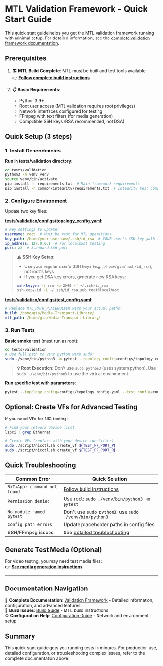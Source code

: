 # MTL Validation Framework - Quick Start Guide

This quick start guide helps you get the MTL validation framework running with minimal setup. For detailed information, see the [complete validation framework documentation](validation_framework.md).

## Prerequisites

1. **🏗️ MTL Build Complete**: MTL must be built and test tools available  
   👉 **[Follow complete build instructions](validation_framework.md#setup-and-installation)**

2. **📋 Basic Requirements**:
   - Python 3.9+
   - Root user access (MTL validation requires root privileges)
   - Network interfaces configured for testing
   - FFmpeg with text filters (for media generation)
   - Compatible SSH keys (RSA recommended, not DSA)

## Quick Setup (3 steps)

### 1. Install Dependencies
**Run in tests/validation directory**:
```bash
cd tests/validation
python3 -m venv venv
source venv/bin/activate
pip install -r requirements.txt  # Main framework requirements
pip install -r common/integrity/requirements.txt  # Integrity test components
```

### 2. Configure Environment
Update two key files:

**[tests/validation/configs/topology_config.yaml](../tests/validation/configs/topology_config.yaml)**:
```yaml
# Key settings to update:
username: root  # Must be root for MTL operations
key_path: /home/your-username/.ssh/id_rsa  # YOUR user's SSH key path (not /root/)
ip_address: 127.0.0.1  # For localhost testing
port: 22  # Standard SSH port
```

> **⚠️ SSH Key Setup**:
> - Use your regular user's SSH keys (e.g., `/home/gta/.ssh/id_rsa`), not root's keys
> - If you get DSA key errors, generate new RSA keys:
> ```bash
> ssh-keygen -t rsa -b 2048 -f ~/.ssh/id_rsa
> ssh-copy-id -i ~/.ssh/id_rsa.pub root@localhost
> ```

**[tests/validation/configs/test_config.yaml](../tests/validation/configs/test_config.yaml)**:
```yaml
# Replace MTL_PATH_PLACEHOLDER with your actual paths:
build: /home/gta/Media-Transport-Library/
mtl_path: /home/gta/Media-Transport-Library/
```

### 3. Run Tests
**Basic smoke test** (must run as root):
```bash
cd tests/validation
# Use full path to venv python with sudo:
sudo ./venv/bin/python3 -m pytest --topology_config=configs/topology_config.yaml --test_config=configs/test_config.yaml -m smoke -v
```

> **💡 Root Execution**: Don't use `sudo python3` (uses system python). Use `sudo ./venv/bin/python3` to use the virtual environment.

**Run specific test with parameters**:
```bash
pytest --topology_config=configs/topology_config.yaml --test_config=configs/test_config.yaml "tests/single/st20p/fps/test_fps.py::test_fps[|fps = p60|-ParkJoy_1080p]"
```

## Optional: Create VFs for Advanced Testing

If you need VFs for NIC testing:
```bash
# Find your network device first
lspci | grep Ethernet

# Create VFs (replace with your device identifier)
sudo ./script/nicctl.sh create_vf ${TEST_PF_PORT_P}
sudo ./script/nicctl.sh create_vf ${TEST_PF_PORT_R}
```

## Quick Troubleshooting

| Common Error | Quick Solution |
|--------------|----------------|
| `RxTxApp: command not found` | [Follow build instructions](validation_framework.md#rxtxapp-test-tool) |
| `Permission denied` | Use root: `sudo ./venv/bin/python3 -m pytest` |
| `No module named pytest` | Don't use `sudo python3`, use `sudo ./venv/bin/python3` |
| `Config path errors` | Update placeholder paths in config files |
| SSH/FFmpeg issues | See [detailed troubleshooting](validation_framework.md#troubleshooting) |

## Generate Test Media (Optional)

For video testing, you may need test media files:  
👉 **[See media generation instructions](validation_framework.md#gen_framessh)**

---

## Documentation Navigation

📖 **Complete Documentation**: [Validation Framework](validation_framework.md) - Detailed information, configuration, and advanced features  
🔧 **Build Issues**: [Build Guide](build.md) - MTL build instructions  
⚙️ **Configuration Help**: [Configuration Guide](configuration_guide.md) - Network and environment setup  

## Summary

This quick start guide gets you running tests in minutes. For production use, detailed configuration, or troubleshooting complex issues, refer to the complete documentation above.